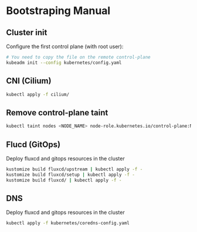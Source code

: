 # Bootstraping Manual

## Cluster init

Configure the first control plane (with root user):

```bash
# You need to copy the file on the remote control-plane
kubeadm init --config kubernetes/config.yaml
```

## CNI (Cilium)

```bash
kubectl apply -f cilium/
```

## Remove control-plane taint

```bash
kubectl taint nodes <NODE_NAME> node-role.kubernetes.io/control-plane:NoSchedule-
```

## Flucd (GitOps)

Deploy fluxcd and gitops resources in the cluster

```bash
kustomize build fluxcd/upstream | kubectl apply -f -
kustomize build fluxcd/setup | kubectl apply -f -
kustomize build fluxcd/ | kubectl apply -f -
```

## DNS

Deploy fluxcd and gitops resources in the cluster

```bash
kubectl apply -f kubernetes/coredns-config.yaml
```
